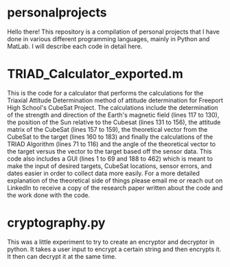 # personalprojects
Hello there! This repository is a compilation of personal projects that I have done in various different programming languages, mainly in Python and MatLab. I will describe each code in detail here.

# TRIAD_Calculator_exported.m  
This is the code for a calculator that performs the calculations for the Triaxial Attitude Determination method of attitude determination for Freeport High School's CubeSat Project. The calculations include the determination of the strength and direction of the Earth's magnetic field (lines 117 to 130), the position of the Sun relative to the Cubesat (lines 131 to 156), the attitude matrix of the CubeSat (lines 157 to 159), the theoretical vector from the CubeSat to the target (lines 160 to 183) and finally the calculations of the TRIAD Algorithm (lines 71 to 116) and the angle of the theoretical vector to the target versus the vector to the target based off the sensor data. This code also includes a GUI (lines 1 to 69 and 188 to 462) which is meant to make the input of desired targets, CubeSat locations, sensor errors, and dates easier in order to collect data more easily. For a more detailed explanation of the theoretical side of things please email me or reach out on LinkedIn to receive a copy of the research paper written about the code and the work done with the code.
# cryptography.py
This was a little experiment to try to create an encryptor and decryptor in python. It takes a user input to encrypt a certain string and then encrypts it. It then can decrypt it at the same time.

